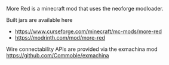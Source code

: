 More Red is a minecraft mod that uses the neoforge modloader.

Built jars are available here

* https://www.curseforge.com/minecraft/mc-mods/more-red
* https://modrinth.com/mod/more-red

Wire connectability APIs are provided via the exmachina mod
https://github.com/Commoble/exmachina
